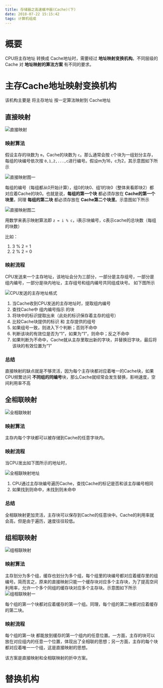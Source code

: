 ```yaml
---
title: 存储器之高速缓冲器(Cache)(下)
date: 2018-07-22 15:15:42
tags: 计算机组成
---
```


# 概要
CPU将主存地址 转换成 Cache地址时，需要经过 **地址映射变换机构**。不同层级的Cache 对 **地址映射的算法方案** 有不同的要求。

# 主存Cache地址映射变换机构
该机构主要是 将主存地址 按一定算法映射到 Cache地址
## 直接映射
![直接映射](https://blog-1252749790.file.myqcloud.com/ComputerOrganization/Cache%E7%9B%B4%E6%8E%A5%E6%98%A0%E5%B0%84.png)

### 映射算法
假设主存的块数为 `m`，Cache的块数为 `c`。那么通常会按 `c`个块为一组划分主存，每组的块编号依次按 `0,1,2,...,c`进行编号。假设m为16，c为2，其示意图如下所示

![直接映射图一](https://blog-1252749790.file.myqcloud.com/ComputerOrganization/%E7%9B%B4%E6%8E%A5%E6%98%A0%E5%B0%84%E5%9B%BE%E4%B8%80.png)

每组的编号（每组都从0开始计算），组0的块0、组1的块0（整体来看即块2）都对应着Cache的块0。也就是说，**每组的第一个块** 都必须存放在 **Cache的第一个块里**，同理 **每组的第二块** 都必须存放在 **Cache第二个块里**。示意图如下所示

![直接映射图二](https://blog-1252749790.file.myqcloud.com/ComputerOrganization/%E7%9B%B4%E6%8E%A5%E6%98%A0%E5%B0%84%E5%9B%BE%E4%BA%8C.png)

用数学来表示映射算法即 `z = i % c`，i表示块编号，c表示cache的总块数（每组的块数）

比如：
1. 3 % 2 = 1
2. 2 % 2 = 0

### 映射流程
CPU发送来一个主存地址，该地址会分为三部分，一部分是主存组号，一部分是组内编号，一部分是块内地址，主存组号和组内编号共同组成块号。 如下图所示

![CPU发送的主存地址格式](https://blog-1252749790.file.myqcloud.com/ComputerOrganization/CPU%E5%8F%91%E9%80%81%E7%9A%84%E4%B8%BB%E5%AD%98%E5%9C%B0%E5%9D%80.png)

1. 当Cache收到CPU发送的主存地址时，提取组内编号
2. 查找Cache中 组内编号指示 的块
3. 将块中的标识提取出来（此处的标识保存着主存的组号）
4. 比较Cache块提供的标识 和 主存提供的组号
5. 如果组号一致，则进入下个判断；否则不命中
6. 判断该块的有效位是否为“1”，如果为“1”，则命中；反之不命中
7. 如果判断为不命中，Cache就从主存里取出新的字块，并替换旧字块，最后将该块的有效位置为“1”

### 总结
直接映射的缺点就是不够灵活，因为每个主存块都对应着唯一的Cache块，如果CPU频繁访问 **不同组的同编号**块，那么Cache就经常会发生替换，影响速度，空间利用率不高

## 全相联映射
![全相联映射](https://blog-1252749790.file.myqcloud.com/ComputerOrganization/%E5%85%A8%E7%9B%B8%E8%81%94%E6%98%A0%E5%B0%84.png)

### 映射算法
主存内每个字块都可以被存储到Cache的任意字块内。

### 映射流程
当CPU发出如下图所示的地址时，

![全相联映射地址](https://blog-1252749790.file.myqcloud.com/ComputerOrganization/%E5%85%A8%E7%9B%B8%E8%81%94%E6%98%A0%E5%B0%84CPU%E5%8F%91%E9%80%81%E7%9A%84%E5%9C%B0%E5%9D%80.png)

1. CPU通过主存块编号遍历Cache，查找Cache的标记是否和该主存编号相同
2. 如果找到则命中，未找到则未命中

### 总结
全相联映射更加灵活，主存块可以保存到Cache的任意块中。Cache的利用率就会高，但是由于遍历，速度往往较低。

## 组相联映射
![组相联映射](https://blog-1252749790.file.myqcloud.com/ComputerOrganization/%E7%BB%84%E7%9B%B8%E8%81%94%E6%98%A0%E5%B0%84.png)

### 映射算法
主存划分为多个组，缓存也划分为多个组，每个组里的块编号都对应着缓存里的组编号。简而言之，原来的直接映射只能一个缓存块对应多个主存块，为了提高空间利用率，允许一个多个同组的缓存块对应多个主存块。示意图如下所示
![组相联映射一](https://blog-1252749790.file.myqcloud.com/ComputerOrganization/%E7%BB%84%E7%9B%B8%E8%81%94%E6%98%A0%E5%B0%84%E5%9B%BE%E4%B8%80.png)

每个组的第一个块都对应着缓存的第一个组。同理，每个组的第二块都对应着缓存的第二块。

### 映射流程
每个组的第一块 都能放到缓存的第一个组内的任意位置。一方面，主存的块可以放在对应组内的任意一个位置，体现出了全相联的思想；另一方面，主存的每个块都对应着唯一一个组，这是直接映射的思想。

该方案是直接映射和全相联映射的折中方案。

# 替换机构